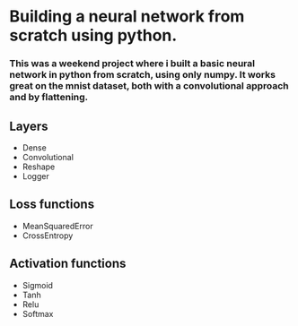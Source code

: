 # Building a neural network from scratch using python.

### This was a weekend project where i built a basic neural network in python from scratch, using only numpy. It works great on the mnist dataset, both with a convolutional approach and by flattening.

## Layers
 - Dense
 - Convolutional
 - Reshape
 - Logger

## Loss functions
- MeanSquaredError
- CrossEntropy

## Activation functions
- Sigmoid
- Tanh
- Relu
- Softmax

